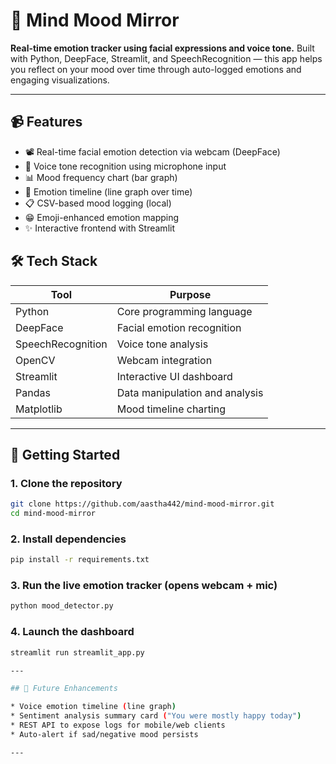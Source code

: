# 🧠 Mind Mood Mirror

**Real-time emotion tracker using facial expressions and voice tone.**
Built with Python, DeepFace, Streamlit, and SpeechRecognition — this app helps you reflect on your mood over time through auto-logged emotions and engaging visualizations.

---

## 📹 Features

* 📽️ Real-time facial emotion detection via webcam (DeepFace)
* 🎤 Voice tone recognition using microphone input
* 📊 Mood frequency chart (bar graph)
* 🔢 Emotion timeline (line graph over time)
* 📋 CSV-based mood logging (local)
* 😁 Emoji-enhanced emotion mapping
* ✨ Interactive frontend with Streamlit



## 🛠️ Tech Stack

| Tool              | Purpose                        |
| ----------------- | ------------------------------ |
| Python            | Core programming language      |
| DeepFace          | Facial emotion recognition     |
| SpeechRecognition | Voice tone analysis            |
| OpenCV            | Webcam integration             |
| Streamlit         | Interactive UI dashboard       |
| Pandas            | Data manipulation and analysis |
| Matplotlib        | Mood timeline charting         |

---

## 🚀 Getting Started

### 1. Clone the repository

```bash
git clone https://github.com/aastha442/mind-mood-mirror.git
cd mind-mood-mirror
```

### 2. Install dependencies

```bash
pip install -r requirements.txt
```

### 3. Run the live emotion tracker (opens webcam + mic)

```bash
python mood_detector.py
```

### 4. Launch the dashboard

```bash
streamlit run streamlit_app.py

---

## 🧠 Future Enhancements

* Voice emotion timeline (line graph)
* Sentiment analysis summary card ("You were mostly happy today")
* REST API to expose logs for mobile/web clients
* Auto-alert if sad/negative mood persists

---



